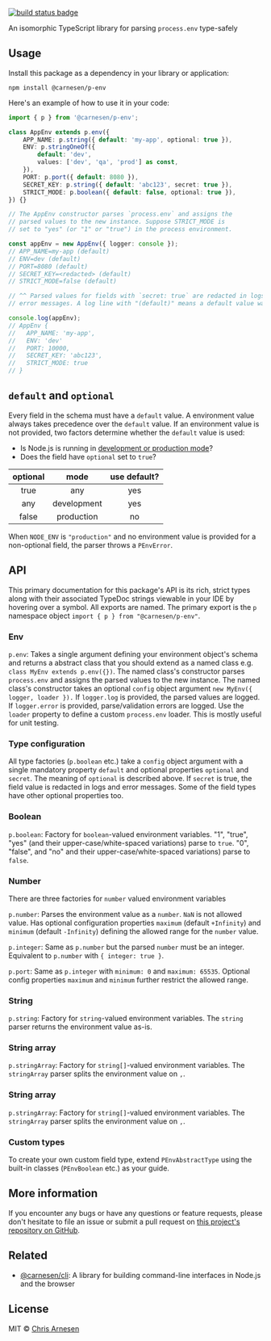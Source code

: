 [![build status badge](https://github.com/carnesen/p-env/workflows/test/badge.svg)](https://github.com/carnesen/p-env/actions?query=workflow%3Atest+branch%3Amaster)

An isomorphic TypeScript library for parsing `process.env` type-safely

## Usage

Install this package as a dependency in your library or application:
```shell
npm install @carnesen/p-env
```

Here's an example of how to use it in your code:

```TypeScript
import { p } from '@carnesen/p-env';

class AppEnv extends p.env({
	APP_NAME: p.string({ default: 'my-app', optional: true }),
	ENV: p.stringOneOf({
		default: 'dev',
		values: ['dev', 'qa', 'prod'] as const,
	}),
	PORT: p.port({ default: 8080 }),
	SECRET_KEY: p.string({ default: 'abc123', secret: true }),
	STRICT_MODE: p.boolean({ default: false, optional: true }),
}) {}

// The AppEnv constructor parses `process.env` and assigns the
// parsed values to the new instance. Suppose STRICT_MODE is
// set to "yes" (or "1" or "true") in the process environment.

const appEnv = new AppEnv({ logger: console });
// APP_NAME=my-app (default)
// ENV=dev (default)
// PORT=8080 (default)
// SECRET_KEY=<redacted> (default)
// STRICT_MODE=false (default)

// ^^ Parsed values for fields with `secret: true` are redacted in logs and
// error messages. A log line with "(default)" means a default value was used.

console.log(appEnv);
// AppEnv {
//   APP_NAME: 'my-app',
//   ENV: 'dev'
//   PORT: 10000,
//   SECRET_KEY: 'abc123',
//   STRICT_MODE: true
// }
```

## `default` and `optional`

Every field in the schema must have a `default` value. A environment value always takes precedence over the `default` value. If an environment value is not provided, two factors determine whether the `default` value is used: 
- Is Node.js is running in [development or production mode](https://nodejs.dev/learn/nodejs-the-difference-between-development-and-production)?
- Does the field have `optional` set to `true`?

| optional | mode        | use default? | 
| :------: | :---------: | :----------: |
| true     | any         | yes          |
| any      | development | yes          |
| false    | production  | no           |

When `NODE_ENV` is `"production"` and no environment value is provided for a non-optional field, the parser throws a `PEnvError`.

## API

This primary documentation for this package's API is its rich, strict types along with their associated TypeDoc strings viewable in your IDE by hovering over a symbol. All exports are named. The primary export is the `p` namespace object `import { p } from "@carnesen/p-env"`.

### Env

`p.env`: Takes a single argument defining your environment object's schema and returns a abstract class that you should extend as a named class e.g. `class MyEnv extends p.env({})`. The named class's constructor parses `process.env` and assigns the parsed values to the new instance. The named class's constructor takes an optional `config` object argument `new MyEnv({ logger, loader }).` If `logger.log` is provided, the parsed values are logged. If `logger.error` is provided, parse/validation errors are logged. Use the `loader` property to define a custom `process.env` loader. This is mostly useful for unit testing.

### Type configuration

All type factories (`p.boolean` etc.) take a `config` object argument with a single mandatory property `default` and optional properties `optional` and `secret`. The meaning of `optional` is described above. If `secret` is true, the field value is redacted in logs and error messages. Some of the field types have other optional properties too.

### Boolean

`p.boolean`: Factory for `boolean`-valued environment variables. "1", "true", "yes" (and their upper-case/white-spaced variations) parse to `true`. "0", "false", and "no" and their upper-case/white-spaced variations) parse to `false`.

### Number

There are three factories for `number` valued environment variables

`p.number`: Parses the environment value as a `number`. `NaN` is not allowed value. Has optional configuration properties `maximum` (default `+Infinity`) and `minimum` (default `-Infinity`) defining the allowed range for the `number` value. 

`p.integer`: Same as `p.number` but the parsed `number` must be an integer. Equivalent to `p.number` with `{ integer: true }`.

`p.port`: Same as `p.integer` with `minimum: 0` and `maximum: 65535`. Optional config properties `maximum` and `minimum` further restrict the allowed range.

### String

`p.string`: Factory for `string`-valued environment variables. The `string` parser returns the environment value as-is.

### String array

`p.stringArray`: Factory for `string[]`-valued environment variables. The `stringArray` parser splits the environment value on `,`. 

### String array

`p.stringArray`: Factory for `string[]`-valued environment variables. The `stringArray` parser splits the environment value on `,`. 

### Custom types

To create your own custom field type, extend `PEnvAbstractType` using the built-in classes (`PEnvBoolean` etc.) as your guide.

## More information

If you encounter any bugs or have any questions or feature requests, please don't hesitate to file an issue or submit a pull request on [this project's repository on GitHub](https://github.com/carnesen/p-env).

## Related

- [@carnesen/cli](https://github.com/carnesen/cli): A library for building command-line interfaces in Node.js and the browser

## License

MIT © [Chris Arnesen](https://www.carnesen.com)
